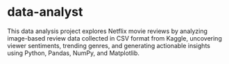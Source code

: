 # data-analyst
This data analysis project explores Netflix movie reviews by analyzing image-based review data collected in CSV format from Kaggle, uncovering viewer sentiments, trending genres, and generating actionable insights using Python, Pandas, NumPy, and Matplotlib.
